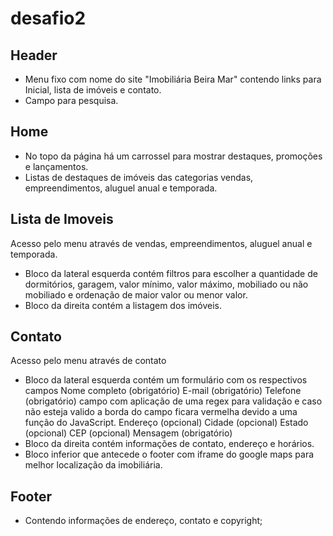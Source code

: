# desafio2

## Header

- Menu fixo com nome do site "Imobiliária Beira Mar" contendo links para Inicial, lista de imóveis e contato.
- Campo para pesquisa.

## Home

- No topo da página há um carrossel para mostrar destaques, promoções e lançamentos.
- Listas de destaques de imóveis das categorias vendas, empreendimentos, aluguel anual e temporada.

## Lista de Imoveis
Acesso pelo menu através de vendas, empreendimentos, aluguel anual e temporada.

- Bloco da lateral esquerda contém filtros para escolher a quantidade de dormitórios, garagem, valor mínimo, valor máximo, mobiliado ou não mobiliado e ordenação de maior valor ou menor valor.
- Bloco da direita contém a listagem dos imóveis.


## Contato
Acesso pelo menu através de contato

- Bloco da lateral esquerda contém um formulário com os respectivos campos
Nome completo (obrigatório)
E-mail (obrigatório)
Telefone (obrigatório) campo com aplicação de uma regex para validação e caso não esteja valido a borda do campo ficara vermelha devido a uma função do JavaScript.
Endereço (opcional)
Cidade (opcional)
Estado (opcional)
CEP (opcional)
Mensagem (obrigatório)
- Bloco da direita contém informações de contato, endereço e horários.
- Bloco inferior que antecede o footer com iframe do google maps para melhor localização da imobiliária.

## Footer

- Contendo informações de endereço, contato e copyright;